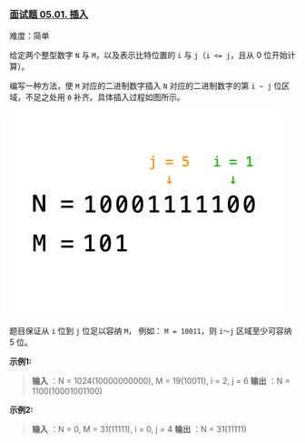 ### [面试题 05.01. 插入](https://leetcode.cn/problems/insert-into-bits-lcci/)

难度：简单

给定两个整型数字 `N` 与 `M`，以及表示比特位置的 `i` 与 `j`（`i <= j`，且从 0 位开始计算）。

编写一种方法，使 `M` 对应的二进制数字插入 `N` 对应的二进制数字的第 `i ~ j` 位区域，不足之处用 `0` 补齐。具体插入过程如图所示。

![](./assets/img/Question0501.gif)

题目保证从 `i` 位到 `j` 位足以容纳 `M`， 例如： `M = 10011`，则 `i～j` 区域至少可容纳 5 位。

**示例1:**

> **输入** ：N = 1024(10000000000), M = 19(10011), i = 2, j = 6
> **输出** ：N = 1100(10001001100)

**示例2:**

> **输入** ：N = 0, M = 31(11111), i = 0, j = 4
> **输出** ：N = 31(11111)
